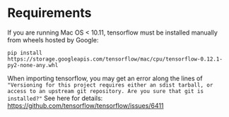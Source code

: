 # Requirements
If you are running Mac OS < 10.11, tensorflow must be installed manually from wheels hosted by Google:

`pip install https://storage.googleapis.com/tensorflow/mac/cpu/tensorflow-0.12.1-py2-none-any.whl`

When importing tensorflow, you may get an error along the lines of `"Versioning for this project requires either an
sdist tarball, or access to an upstream git repository. Are you sure that git is installed?"` See here for details:
https://github.com/tensorflow/tensorflow/issues/6411
